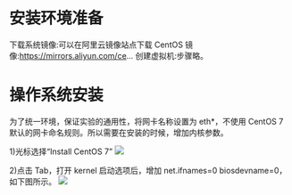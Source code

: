 # 安装环境准备
下载系统镜像:可以在阿里云镜像站点下载 CentOS 镜像:https://mirrors.aliyun.com/ce...
创建虚拟机:步骤略。

# 操作系统安装
 为了统一环境，保证实验的通用性，将网卡名称设置为 eth*，不使用 CentOS 7 默认的网卡命名规则。所以需要在安装的时候，增加内核参数。
 
 1)光标选择“Install CentOS 7”
  ![](https://github.com/Lancger/opsfull/blob/master/images/install%20centos7.png)

 2)点击 Tab，打开 kernel 启动选项后，增加 net.ifnames=0 biosdevname=0，如下图所示。
  ![](https://github.com/Lancger/opsfull/blob/master/images/change%20network.png)
